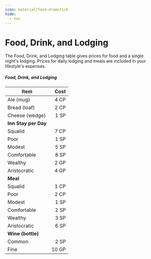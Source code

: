 ```yaml
---
icon: material/food-drumstick
hide:
  - toc
---
```


# Food, Drink, and Lodging

The Food, Drink, and Lodging table gives prices for food and a single night's lodging. Prices for daily lodging and meals are included in your lifestyle's expenses.

##### Food, Drink, and Lodging

| Item | Cost |
|---|--:|
| Ale (mug) | 4 CP |
| Bread (loaf) | 2 CP |
| Cheese (wedge) | 1 SP |
| **Inn Stay per Day** |  |
| Squalid | 7 CP |
| Poor | 1 SP |
| Modest | 5 SP |
| Comfortable | 8 SP |
| Wealthy | 2 GP |
| Aristocratic | 4 GP |
| **Meal** |  |
| Squalid | 1 CP |
| Poor | 2 CP |
| Modest | 1 SP |
| Comfortable | 2 SP |
| Wealthy | 3 SP |
| Aristocratic | 6 SP |
| **Wine (bottle)** |  |
| Common | 2 SP |
| Fine | 10 GP |
